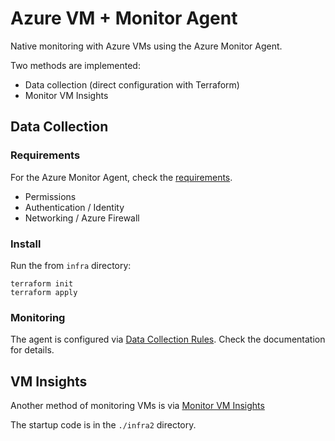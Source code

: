 # Azure VM + Monitor Agent

Native monitoring with Azure VMs using the Azure Monitor Agent.

Two methods are implemented:
- Data collection (direct configuration with Terraform)
- Monitor VM Insights

## Data Collection

### Requirements

For the Azure Monitor Agent, check the [requirements][1].

- Permissions
- Authentication / Identity
- Networking / Azure Firewall

### Install

Run the from `infra` directory:

```
terraform init
terraform apply
```

### Monitoring

The agent is configured via [Data Collection Rules][2]. Check the documentation for details.


## VM Insights

Another method of monitoring VMs is via [Monitor VM Insights][3]

The startup code is in the `./infra2` directory.




[1]: https://learn.microsoft.com/en-us/azure/azure-monitor/agents/azure-monitor-agent-manage?tabs=azure-portal
[2]: https://learn.microsoft.com/en-us/azure/azure-monitor/agents/data-collection-rule-azure-monitor-agent?tabs=portal
[3]: https://learn.microsoft.com/en-us/azure/azure-monitor/vm/vminsights-overview
